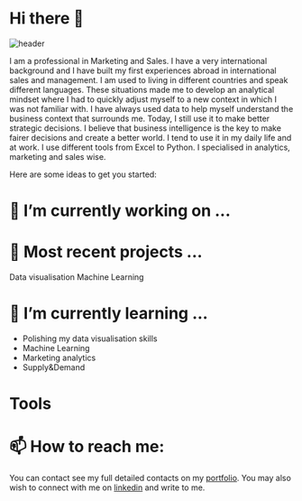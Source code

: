 # Hi there 👋

![header](https://loicchamplong.com/wp-content/uploads/2020/09/Loicchamplong.com_.png)

I am a professional in Marketing and Sales. I have a very international background and I have built my first experiences abroad in international sales and management. I am used to living in different countries and speak different languages. These situations made me to develop an analytical mindset where I had to quickly adjust myself to a new context in which I was not familiar with. I have always used data to help myself understand the business context that surrounds me. Today, I still use it to make better strategic decisions. I believe that business intelligence is the key to make fairer decisions and create a better world. I tend to use it in my daily life and at work. I use different tools from Excel to Python. I specialised in analytics, marketing and sales wise.

Here are some ideas to get you started:

# 🚧 I’m currently working on ...

# 🔭 Most recent projects ...

Data visualisation 
Machine Learning 

# 🌱 I’m currently learning ...

- Polishing my data visualisation skills
- Machine Learning 
- Marketing analytics 
- Supply&Demand

# Tools 

# 📫 How to reach me: 

You can contact see my full detailed contacts on my [portfolio](https://loicchamplong.com). You may also wish to connect with me on [linkedin](https://www.linkedin.com/in/loicchamplong/?locale=en_US) and write to me.
